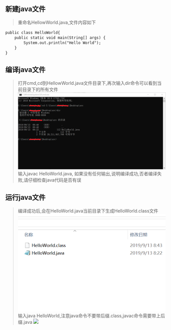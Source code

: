 ## 新建java文件
>重命名HellowWorld.java,文件内容如下
```
public class HelloWorld{
	public static void main(String[] args) {
		System.out.println("Hello World");
	}
}
```

## 编译java文件
>打开cmd,cd到HellowWorld.java文件目录下,再次输入dir命令可以看到当前目录下的所有文件
>![](img/1.png)
>输入javac HelloWorld.java,
>如果没有任何输出,说明编译成功,否者编译失败,请仔细检查java代码是否有误

## 运行java文件
>编译成功后,会在HelloWorld.java当前目录下生成HelloWorld.class文件
>![](img/2.png)
>输入java HelloWorld,注意java命令不要带后缀.class,javac命令需要带上后缀.java
>![](img.3.png)
